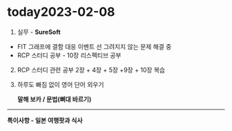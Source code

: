 # today2023-02-08
1. 실무 - **SureSoft**

- FIT 그래프에 결함 대응 이벤트 선 그려지지 않는 문제 해결 중
- RCP 스터디 공부 - 10장 리스펙티브 공부

2. RCP 스터디 관련 공부 2장 + 4장 + 5장 +9장 + 10장 복습 

3. 하루도 빠짐 없이 영어 단어 외우기
    
     **말해 보카 / 문법(뼈대 바르기)**
    

---

**특이사항 - 일본 여행팟과 식사**
